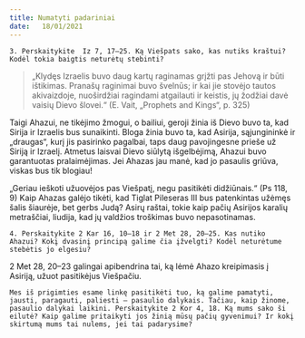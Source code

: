 ```yaml
---
title: Numatyti padariniai 
date:   18/01/2021
---
```


`3. Perskaitykite  Iz 7, 17–25. Ką Viešpats sako, kas nutiks kraštui? Kodėl tokia baigtis neturėtų stebinti?`														

> <p></p>
> „Klydęs Izraelis buvo daug kartų raginamas grįžti pas Jehovą ir būti ištikimas. Pranašų raginimai buvo švelnūs; ir kai jie stovėjo tautos akivaizdoje, nuoširdžiai ragindami atgailauti ir keistis, jų žodžiai davė vaisių Dievo šlovei.“ (E. Vait, „Prophets and Kings“, p. 325)

Taigi Ahazui, ne tikėjimo žmogui, o bailiui, geroji žinia iš Dievo buvo ta, kad Sirija ir Izraelis bus sunaikinti. Bloga žinia buvo ta, kad Asirija, sąjungininkė ir „draugas“, kurį jis pasirinko pagalbai, taps daug pavojingesne prieše už Siriją ir Izraelį. Atmetus laisvai Dievo siūlytą išgelbėjimą, Ahazui buvo garantuotas pralaimėjimas. Jei Ahazas jau manė, kad jo pasaulis griūva, viskas bus tik blogiau!

„Geriau ieškoti užuovėjos pas Viešpatį, negu pasitikėti didžiūnais.“ (Ps 118, 9) Kaip Ahazas galėjo tikėti, kad Tiglat Pileseras III bus patenkintas užėmęs šalis šiaurėje, bet gerbs Judą? Asirų raštai, tokie kaip pačių Asirijos karalių metraščiai, liudija, kad jų valdžios troškimas buvo nepasotinamas.

`4. Perskaitykite 2 Kar 16, 10–18 ir 2 Met 28, 20–25. Kas nutiko Ahazui? Kokį dvasinį principą galime čia įžvelgti? Kodėl neturėtume stebėtis jo elgesiu?`														

2 Met 28, 20–23 galingai apibendrina tai, ką lėmė Ahazo kreipimasis į Asiriją, užuot pasitikėjus Viešpačiu.

`Mes iš prigimties esame linkę pasitikėti tuo, ką galime pamatyti, jausti, paragauti, paliesti – pasaulio dalykais. Tačiau, kaip žinome, pasaulio dalykai laikini. Perskaitykite 2 Kor 4, 18. Ką mums sako ši eilutė? Kaip galime pritaikyti jos žinią mūsų pačių gyvenimui? Ir kokį skirtumą mums tai nulems, jei tai padarysime?`